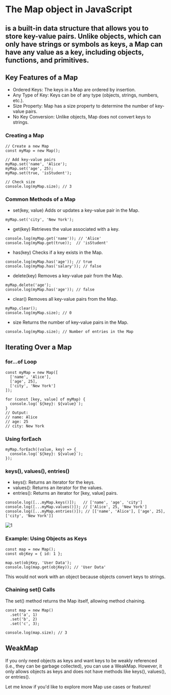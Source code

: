 # The Map object in JavaScript 
## is a built-in data structure that allows you to store key-value pairs. Unlike objects, which can only have strings or symbols as keys, a Map can have any value as a key, including objects, functions, and primitives.

## Key Features of a Map
 - Ordered Keys: The keys in a Map are ordered by insertion.
 - Any Type of Key: Keys can be of any type (objects, strings, numbers, etc.).
 - Size Property: Map has a size property to determine the number of key-value pairs.
 - No Key Conversion: Unlike objects, Map does not convert keys to strings.

### Creating a Map
```
// Create a new Map
const myMap = new Map();

// Add key-value pairs
myMap.set('name', 'Alice');
myMap.set('age', 25);
myMap.set(true, 'isStudent');

// Check size
console.log(myMap.size); // 3
```

### Common Methods of a Map
 - set(key, value)
Adds or updates a key-value pair in the Map.
```
myMap.set('city', 'New York');
```

 - get(key)
Retrieves the value associated with a key.
```
console.log(myMap.get('name')); // 'Alice'
console.log(myMap.get(true));  // 'isStudent'
```

 - has(key)
Checks if a key exists in the Map.
```
console.log(myMap.has('age')); // true
console.log(myMap.has('salary')); // false
```

 - delete(key)
Removes a key-value pair from the Map.
```
myMap.delete('age');
console.log(myMap.has('age')); // false
```

 - clear()
Removes all key-value pairs from the Map.
```
myMap.clear();
console.log(myMap.size); // 0
```

 - size
Returns the number of key-value pairs in the Map.
```
console.log(myMap.size); // Number of entries in the Map
```

## Iterating Over a Map

### for...of Loop
```
const myMap = new Map([
  ['name', 'Alice'],
  ['age', 25],
  ['city', 'New York']
]);

for (const [key, value] of myMap) {
  console.log(`${key}: ${value}`);
}
// Output:
// name: Alice
// age: 25
// city: New York
```

### Using forEach
```
myMap.forEach((value, key) => {
  console.log(`${key}: ${value}`);
});
```

### keys(), values(), entries()
 - keys(): Returns an iterator for the keys.
 - values(): Returns an iterator for the values.
 - entries(): Returns an iterator for [key, value] pairs.
```
console.log([...myMap.keys()]);   // ['name', 'age', 'city']
console.log([...myMap.values()]); // ['Alice', 25, 'New York']
console.log([...myMap.entries()]); // [['name', 'Alice'], ['age', 25], ['city', 'New York']]
```
![1](https://github.com/user-attachments/assets/45aecb1f-a5b0-43ab-9795-9b66b61ab081)

### Example: Using Objects as Keys
```
const map = new Map();
const objKey = { id: 1 };

map.set(objKey, 'User Data');
console.log(map.get(objKey)); // 'User Data'
```
This would not work with an object because objects convert keys to strings.

### Chaining set() Calls
The set() method returns the Map itself, allowing method chaining.
```
const map = new Map()
  .set('a', 1)
  .set('b', 2)
  .set('c', 3);

console.log(map.size); // 3
```

## WeakMap
If you only need objects as keys and want keys to be weakly referenced (i.e., they can be garbage collected), you can use a WeakMap. However, it only allows objects as keys and does not have methods like keys(), values(), or entries().

Let me know if you'd like to explore more Map use cases or features!
